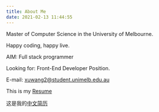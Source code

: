```yaml
---
title: About Me
date: 2021-02-13 11:44:55
---
```


Master of Computer Science in the University of Melbourne.

Happy coding, happy live.

AIM: Full stack programmer

Looking for: Front-End Developer Position.

E-mail: xuwang2@student.unimelb.edu.au

This is my <a href="Resume.pdf">Resume</a>

这是我的<a href="cn/CV.pdf">中文简历</a>
